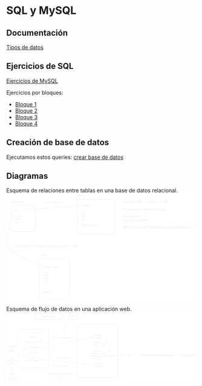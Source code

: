 # SQL y MySQL

## Documentación

[Tipos de datos](https://dev.mysql.com/doc/refman/8.0/en/data-types.html)

## Ejercicios de SQL

[Ejercicios de MySQL](https://parzibyte.me/blog/2018/02/06/ejercicios-resueltos-consultas-sql-mysql/amp/)

Ejercicios por bloques:

- [Bloque 1](1.bloque1.sql)
- [Bloque 2](2.bloque2.sql)
- [Bloque 3](3.bloque3.sql)
- [Bloque 4](4.bloque4.sql)

## Creación de base de datos

Ejecutamos estos queries: [crear base de datos](0.crear_db.sql)

## Diagramas
Esquema de relaciones entre tablas en una base de datos relacional.
![Base de datos relacionales](./db_relacionales.png)

Esquema de flujo de datos en una aplicación web.
![Front y back end con db](./front_y_back.png)
